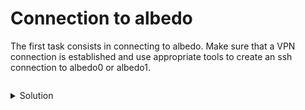 Connection to albedo
====================

The first task consists in connecting to albedo. Make sure that a VPN connection is established and use appropriate tools to create an ssh connection to albedo0 or albedo1.

```yaml
```

<details>
  <summary>Solution</summary>
  
  On a Windows system the software 'Putty' provides one option for the connection.

  On a Mac or a Linux machine use the Terminal application and use the command.

  `$ ssh -X <uname>@albedo0.dmawi.de`

</details>

